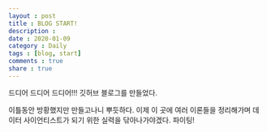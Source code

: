 ```yaml
---
layout : post
title : BLOG START!
description : 
date : 2020-01-09
category : Daily
tags : [blog, start]
comments : true
share : true
---
```




드디어 드디어 드디어!!! 깃허브 블로그를 만들었다.

이틀동안 방황했지만 만들고나니 뿌듯하다. 이제 이 곳에 여러 이론들을 정리해가며 데이터 사이언티스트가 되기 위한 실력을 닦아나가야겠다. 파이팅!